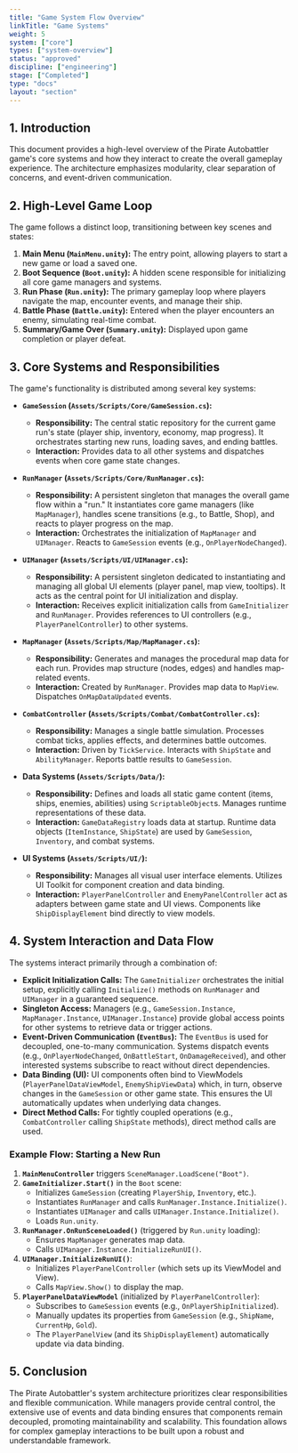 ```yaml
---
title: "Game System Flow Overview"
linkTitle: "Game Systems"
weight: 5
system: ["core"]
types: ["system-overview"]
status: "approved"
discipline: ["engineering"]
stage: ["Completed"]
type: "docs"
layout: "section"
---
```


## 1. Introduction

This document provides a high-level overview of the Pirate Autobattler game's core systems and how they interact to create the overall gameplay experience. The architecture emphasizes modularity, clear separation of concerns, and event-driven communication.

## 2. High-Level Game Loop

The game follows a distinct loop, transitioning between key scenes and states:

1.  **Main Menu (`MainMenu.unity`):** The entry point, allowing players to start a new game or load a saved one.
2.  **Boot Sequence (`Boot.unity`):** A hidden scene responsible for initializing all core game managers and systems.
3.  **Run Phase (`Run.unity`):** The primary gameplay loop where players navigate the map, encounter events, and manage their ship.
4.  **Battle Phase (`Battle.unity`):** Entered when the player encounters an enemy, simulating real-time combat.
5.  **Summary/Game Over (`Summary.unity`):** Displayed upon game completion or player defeat.

## 3. Core Systems and Responsibilities

The game's functionality is distributed among several key systems:

*   **`GameSession` (`Assets/Scripts/Core/GameSession.cs`):**
    *   **Responsibility:** The central static repository for the current game run's state (player ship, inventory, economy, map progress). It orchestrates starting new runs, loading saves, and ending battles.
    *   **Interaction:** Provides data to all other systems and dispatches events when core game state changes.

*   **`RunManager` (`Assets/Scripts/Core/RunManager.cs`):**
    *   **Responsibility:** A persistent singleton that manages the overall game flow within a "run." It instantiates core game managers (like `MapManager`), handles scene transitions (e.g., to Battle, Shop), and reacts to player progress on the map.
    *   **Interaction:** Orchestrates the initialization of `MapManager` and `UIManager`. Reacts to `GameSession` events (e.g., `OnPlayerNodeChanged`).

*   **`UIManager` (`Assets/Scripts/UI/UIManager.cs`):**
    *   **Responsibility:** A persistent singleton dedicated to instantiating and managing all global UI elements (player panel, map view, tooltips). It acts as the central point for UI initialization and display.
    *   **Interaction:** Receives explicit initialization calls from `GameInitializer` and `RunManager`. Provides references to UI controllers (e.g., `PlayerPanelController`) to other systems.

*   **`MapManager` (`Assets/Scripts/Map/MapManager.cs`):**
    *   **Responsibility:** Generates and manages the procedural map data for each run. Provides map structure (nodes, edges) and handles map-related events.
    *   **Interaction:** Created by `RunManager`. Provides map data to `MapView`. Dispatches `OnMapDataUpdated` events.

*   **`CombatController` (`Assets/Scripts/Combat/CombatController.cs`):**
    *   **Responsibility:** Manages a single battle simulation. Processes combat ticks, applies effects, and determines battle outcomes.
    *   **Interaction:** Driven by `TickService`. Interacts with `ShipState` and `AbilityManager`. Reports battle results to `GameSession`.

*   **Data Systems (`Assets/Scripts/Data/`):**
    *   **Responsibility:** Defines and loads all static game content (items, ships, enemies, abilities) using `ScriptableObject`s. Manages runtime representations of these data.
    *   **Interaction:** `GameDataRegistry` loads data at startup. Runtime data objects (`ItemInstance`, `ShipState`) are used by `GameSession`, `Inventory`, and combat systems.

*   **UI Systems (`Assets/Scripts/UI/`):**
    *   **Responsibility:** Manages all visual user interface elements. Utilizes UI Toolkit for component creation and data binding.
    *   **Interaction:** `PlayerPanelController` and `EnemyPanelController` act as adapters between game state and UI views. Components like `ShipDisplayElement` bind directly to view models.

## 4. System Interaction and Data Flow

The systems interact primarily through a combination of:

*   **Explicit Initialization Calls:** The `GameInitializer` orchestrates the initial setup, explicitly calling `Initialize()` methods on `RunManager` and `UIManager` in a guaranteed sequence.
*   **Singleton Access:** Managers (e.g., `GameSession.Instance`, `MapManager.Instance`, `UIManager.Instance`) provide global access points for other systems to retrieve data or trigger actions.
*   **Event-Driven Communication (`EventBus`):** The `EventBus` is used for decoupled, one-to-many communication. Systems dispatch events (e.g., `OnPlayerNodeChanged`, `OnBattleStart`, `OnDamageReceived`), and other interested systems subscribe to react without direct dependencies.
*   **Data Binding (UI):** UI components often bind to ViewModels (`PlayerPanelDataViewModel`, `EnemyShipViewData`) which, in turn, observe changes in the `GameSession` or other game state. This ensures the UI automatically updates when underlying data changes.
*   **Direct Method Calls:** For tightly coupled operations (e.g., `CombatController` calling `ShipState` methods), direct method calls are used.

### Example Flow: Starting a New Run

1.  **`MainMenuController`** triggers `SceneManager.LoadScene("Boot")`.
2.  **`GameInitializer.Start()`** in the `Boot` scene:
    *   Initializes `GameSession` (creating `PlayerShip`, `Inventory`, etc.).
    *   Instantiates `RunManager` and calls `RunManager.Instance.Initialize()`.
    *   Instantiates `UIManager` and calls `UIManager.Instance.Initialize()`.
    *   Loads `Run.unity`.
3.  **`RunManager.OnRunSceneLoaded()`** (triggered by `Run.unity` loading):
    *   Ensures `MapManager` generates map data.
    *   Calls `UIManager.Instance.InitializeRunUI()`.
4.  **`UIManager.InitializeRunUI()`**:
    *   Initializes `PlayerPanelController` (which sets up its ViewModel and View).
    *   Calls `MapView.Show()` to display the map.
5.  **`PlayerPanelDataViewModel`** (initialized by `PlayerPanelController`):
    *   Subscribes to `GameSession` events (e.g., `OnPlayerShipInitialized`).
    *   Manually updates its properties from `GameSession` (e.g., `ShipName`, `CurrentHp`, `Gold`).
    *   The `PlayerPanelView` (and its `ShipDisplayElement`) automatically update via data binding.

## 5. Conclusion

The Pirate Autobattler's system architecture prioritizes clear responsibilities and flexible communication. While managers provide central control, the extensive use of events and data binding ensures that components remain decoupled, promoting maintainability and scalability. This foundation allows for complex gameplay interactions to be built upon a robust and understandable framework.
